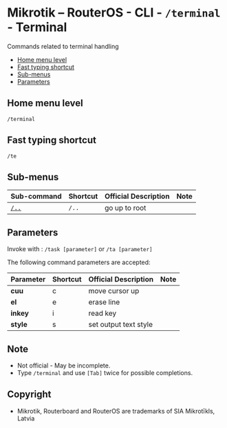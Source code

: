 # Mikrotik – RouterOS - CLI - `/terminal` - Terminal

Commands related to terminal handling

- [Home menu level](#home-menu-level)
- [Fast typing shortcut](#fast-typing-shortcut)
- [Sub-menus](#sub-menus)
- [Parameters](#parameters)

## Home menu level

`/terminal`

## Fast typing shortcut

`/te`

## Sub-menus

| **Sub-command** | **Shortcut** | **Official Description** | **Note** |
|---|---|---|---|
| [`/..`](root-level.md) | `/..` | go up to root |  |

## Parameters

Invoke with : `/task [parameter]` or `/ta [parameter]`

The following command parameters are accepted:

| **Parameter** | **Shortcut** | **Official Description** | **Note** |
|---|---|---|---|
| **cuu** | c | move cursor up | |
| **el** | e | erase line | |
| **inkey** | i | read key | |
| **style** | s | set output text style | |

## Note
- Not official - May be incomplete.
- Type `/terminal` and use `[Tab]` twice for possible completions. 

## Copyright
- Mikrotik, Routerboard and RouterOS are trademarks of SIA Mikrotīkls, Latvia
